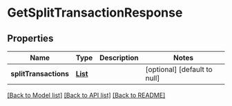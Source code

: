 # GetSplitTransactionResponse
## Properties

| Name | Type | Description | Notes |
|------------ | ------------- | ------------- | -------------|
| **splitTransactions** | [**List**](TransactionSplit.md) |  | [optional] [default to null] |

[[Back to Model list]](../README.md#documentation-for-models) [[Back to API list]](../README.md#documentation-for-api-endpoints) [[Back to README]](../README.md)

